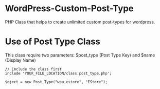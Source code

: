 WordPress-Custom-Post-Type
==========================

PHP Class that helps to create unlimited custom post-types for wordpress.



Use of Post Type Class
======================

This class require two parameters: $post_type (Post Type Key) and $name (Display Name) 

```
// Include the class first
include 'YOUR_FILE_LOCATION/class.post_type.php';

$oject = new Post_Type("wpu_estore", "EStore");
```
